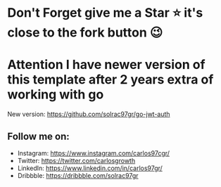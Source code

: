 # Don't Forget give me a Star ⭐️ it's close to the fork button 😉
# Attention I have newer version of this template after 2 years extra of working with go
New version: https://github.com/solrac97gr/go-jwt-auth
## Follow me on:
- Instagram: https://www.instagram.com/carlos97cgr/
- Twitter: https://twitter.com/carlosgrowth
- LinkedIn: https://www.linkedin.com/in/carlos97gr/
- Dribbble: https://dribbble.com/solrac97gr
